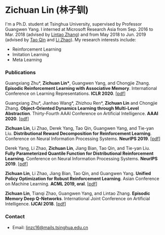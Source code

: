 # Zichuan Lin (林子钏)

I'm a Ph.D. student at Tsinghua University, supervised by Professor Guangwen Yang. I interned at Microsoft Research Asia from Sep. 2016 to Mar. 2018 (advised by [Lintao Zhang](https://www.microsoft.com/en-us/research/people/lintaoz/)) and from May 2018 to Jun. 2019 (advised by [Tao Qin](https://www.microsoft.com/en-us/research/people/taoqin/) and [Li Zhao](https://www.microsoft.com/en-us/research/people/lizo/)). My research interests include:
- Reinforcement Learning
- Imitation Learning
- Meta Learning

### Publications
Guangxiang Zhu\*, **Zichuan Lin\***, Guangwen Yang, and Chongjie Zhang. **Episodic Reinforcement Learning with Associative Memory**. International Conference on Learning Representations. **ICLR 2020**.
[[pdf](https://openreview.net/forum?id=HkxjqxBYDB&noteId=HkxjqxBYDB)]

Guangxiang Zhu\*, Jianhao Wang\*, Zhizhou Ren\*, **Zichuan Lin** and Chongjie Zhang. **Object-Oriented Dynamics Learning through Multi-Level Abstraction**. Thirty-Fourth AAAI Conference on Artificial Intelligence. **AAAI 2020**.
[[pdf](https://arxiv.org/abs/1904.07482)]

**Zichuan Lin**, Li Zhao, Derek Yang, Tao Qin, Guangwen Yang, and Tie-yan Liu. **Distributional Reward Decomposition for Reinforcement Learning**. Conference on Neural Information Processing Systems. **NeurIPS 2019**.
[[pdf](https://arxiv.org/abs/1911.02166)]

Derek Yang, Li Zhao, **Zichuan Lin**, Jiang Bian, Tao Qin, and Tie-yan Liu. **Fully Parameterized Quantile Function for Distributional Reinforcement Learning**. Conference on Neural Information Processing Systems. **NeurIPS 2019**.
[[pdf](https://arxiv.org/abs/1911.02140)]

**Zichuan Lin**, Li Zhao, Jiang Bian, Tao Qin, and Guangwen Yang. **Unified Policy Optimization for Robust Reinforcement Learning**.    Asian Conference on Machine Learning. **ACML 2019, oral**.
[[pdf](http://proceedings.mlr.press/v101/lin19a.html)]

**Zichuan Lin**, Tianqi Zhao, Guangwen Yang, and Lintao Zhang. **Episodic Memory Deep Q-Networks**. International Joint Conference on Artificial Intelligence. **IJCAI 2018**.
[[pdf](https://arxiv.org/abs/1805.07603)]


### Contact
- Email: linzc16@mails.tsinghua.edu.cn
